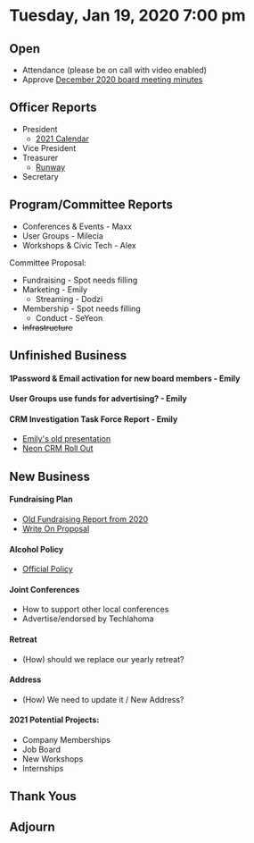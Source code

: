 
  
# Tuesday, Jan 19, 2020 7:00 pm

## Open

- Attendance (please be on call with video enabled)
- Approve [December 2020 board meeting minutes](https://github.com/techlahoma/board_meetings/blob/master/2020/12_december_minutes.md)

## Officer Reports

- President
  - [2021 Calendar](https://docs.google.com/document/d/1xLEzSrZdUKeqlk-wMavdVG8gS-GwANfvHU5g6umFBfM/edit?usp=sharing)
- Vice President
- Treasurer 
  - [Runway](https://docs.google.com/spreadsheets/d/1re21C41a4cPuzVJAsDvooOWNAMjTX10gg8Ue9K0-CGE/edit#gid=688400469)
- Secretary 

## Program/Committee Reports

- Conferences & Events - Maxx
- User Groups - Milecia
- Workshops & Civic Tech - Alex

Committee Proposal:

- Fundraising - Spot needs filling
- Marketing - Emily
  - Streaming - Dodzi
- Membership - Spot needs filling
  - Conduct - SeYeon
- ~~Infrastructure~~

## Unfinished Business

#### 1Password & Email activation for new board members - Emily 
#### User Groups use funds for advertising? - Emily 
#### CRM Investigation Task Force Report - Emily
 - [Emily's old presentation](https://docs.google.com/document/d/1E56Pi3kk3MBDlXA94zPxmkGTvOYV5UHIOU1PFGik13c/edit?usp=sharing)
 - [Neon CRM Roll Out](https://docs.google.com/spreadsheets/d/1YC3ursUWZswf8AyZK2bnnTRVU9-WH1xgxGlXCHfwJYo/edit?usp=sharing)

## New Business

#### Fundraising Plan
 - [Old Fundraising Report from 2020](https://raw.githubusercontent.com/techlahoma/board_meetings/master/2020/assets/Techlahoma%20Fundraising%20Readiness%20Assessment%20Combined%20Report.pdf)
 - [Write On Proposal](https://github.com/techlahoma/board_meetings/raw/master/2021/Techlahoma%20Proposal%202021.pdf)

#### Alcohol Policy
 - [Official Policy](https://www.techlahoma.org/alcohol-policy)

#### Joint Conferences
 - How to support other local conferences
 - Advertise/endorsed by Techlahoma

#### Retreat
 - (How) should we replace our yearly retreat?
 
 #### Address
 - (How) We need to update it / New Address? 

#### 2021 Potential Projects:
 - Company Memberships
 - Job Board
 - New Workshops
 - Internships
 
## Thank Yous

## Adjourn
